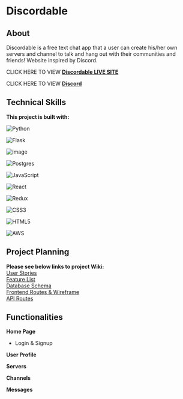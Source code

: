 # Discordable

## About
Discordable is a free text chat app that a user can create his/her own servers and channel to talk and hang out with their communities and friends! Website inspired by Discord.

CLICK HERE TO VIEW **[Discordable LIVE SITE](https://discordable.herokuapp.com/)**

CLICK HERE TO VIEW **[Discord](https://discord.com/)**



## Technical Skills
**This project is built with:**

![Python](https://img.shields.io/badge/python-3670A0?style=for-the-badge&logo=python&logoColor=ffdd54)

![Flask](https://img.shields.io/badge/flask-%23000.svg?style=for-the-badge&logo=flask&logoColor=white)

![image](https://user-images.githubusercontent.com/90532956/181799885-cca85da1-d72e-458c-a0c0-9653cb532651.png)

![Postgres](https://img.shields.io/badge/postgres-%23316192.svg?style=for-the-badge&logo=postgresql&logoColor=white)

![JavaScript](https://img.shields.io/badge/javascript-%23323330.svg?style=for-the-badge&logo=javascript&logoColor=%23F7DF1E)

![React](https://img.shields.io/badge/react-%2320232a.svg?style=for-the-badge&logo=react&logoColor=%2361DAFB)

![Redux](https://img.shields.io/badge/redux-%23593d88.svg?style=for-the-badge&logo=redux&logoColor=white)

![CSS3](https://img.shields.io/badge/css3-%231572B6.svg?style=for-the-badge&logo=css3&logoColor=white)

![HTML5](https://img.shields.io/badge/html5-%23E34F26.svg?style=for-the-badge&logo=html5&logoColor=white)

![AWS](https://img.shields.io/badge/AWS-%23FF9900.svg?style=for-the-badge&logo=amazon-aws&logoColor=white)

## Project Planning
**Please see below links to project Wiki:**\
[User Stories](https://github.com/ZhiqiLinn/Discordable/wiki/User-Stories)\
[Feature List](https://github.com/ZhiqiLinn/Discordable/wiki/Feature-List)\
[Database Schema](https://github.com/ZhiqiLinn/Discordable/wiki/Data-Schema)\
[Frontend Routes & Wireframe](https://github.com/ZhiqiLinn/Discordable/wiki/Wireframe-&-Frontend-Routes)\
[API Routes](https://github.com/ZhiqiLinn/Discordable/wiki/API-Routes)


## Functionalities

**Home Page**
* Login & Signup

**User Profile**

**Servers**

**Channels**

**Messages**



